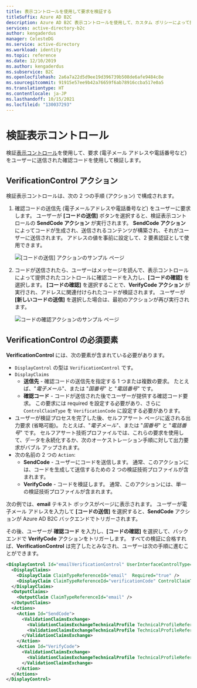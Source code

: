 ```yaml
---
title: 表示コントロールを使用して要求を検証する
titleSuffix: Azure AD B2C
description: Azure AD B2C 表示コントロールを使用して、カスタム ポリシーによって提供されるユーザー体験の要求を検証する方法について説明します。
services: active-directory-b2c
author: kengaderdus
manager: CelesteDG
ms.service: active-directory
ms.workload: identity
ms.topic: reference
ms.date: 12/10/2019
ms.author: kengaderdus
ms.subservice: B2C
ms.openlocfilehash: 2a6a7a22d5d9ee19d396739b508de6afe9484c8e
ms.sourcegitcommit: 91915e57ee9b42a76659f6ab78916ccba517e0a5
ms.translationtype: HT
ms.contentlocale: ja-JP
ms.lasthandoff: 10/15/2021
ms.locfileid: "130037293"
---
```

# <a name="verification-display-control"></a>検証表示コントロール

検証[表示コントロール](display-controls.md)を使用して、要求 (電子メール アドレスや電話番号など) をユーザーに送信された確認コードを使用して検証します。

## <a name="verificationcontrol-actions"></a>VerificationControl アクション

検証表示コントロールは、次の 2 つの手順 (アクション) で構成されます。

1. 確認コードの送信先 (電子メールアドレスや電話番号など) をユーザーに要求します。 ユーザーが **[コードの送信]** ボタンを選択すると、検証表示コントロールの **SendCode アクション** が実行されます。 **SendCode アクション** によってコードが生成され、送信されるコンテンツが構築され、それがユーザーに送信されます。 アドレスの値を事前に設定して、2 要素認証として使用できます。

    ![[コードの送信] アクションのサンプル ページ](media/display-control-verification/display-control-verification-email-action-01.png)

1. コードが送信されたら、ユーザーはメッセージを読んで、表示コントロールによって提供されたコントロールに確認コードを入力し、**[コードの確認]** を選択します。 **[コードの確認]** を選択することで、**VerifyCode アクション** が実行され、アドレスに関連付けられたコードが検証されます。 ユーザーが **[新しいコードの送信]** を選択した場合は、最初のアクションが再び実行されます。

    ![コードの確認アクションのサンプル ページ](media/display-control-verification/display-control-verification-email-action-02.png)

## <a name="verificationcontrol-required-elements"></a>VerificationControl の必須要素

**VerificationControl** には、次の要素が含まれている必要があります。

- `DisplayControl` の型は `VerificationControl` です。
- `DisplayClaims`
  - **送信先** - 確認コードの送信先を指定する 1 つまたは複数の要求。 たとえば、"*電子メール*"、または "*国番号*" と "*電話番号*" です。
  - **確認コード** - コードが送信された後でユーザーが提供する確認コード要求。 この要求には required を設定する必要があり、さらに `ControlClaimType` を `VerificationCode` に設定する必要があります。
- ユーザーが検証プロセスを完了した後、セルフアサート ページに返される出力要求 (省略可能)。 たとえば、"*電子メール*"、または "*国番号*" と "*電話番号*" です。 セルフアサート技術プロファイルでは、これらの要求を使用して、データを永続化するか、次のオーケストレーション手順に対して出力要求がバブル アップされます。
- 次の名前の 2 つの `Action`:
  - **SendCode** - ユーザーにコードを送信します。 通常、このアクションには、コードを生成して送信するための 2 つの検証技術プロファイルが含まれます。
  - **VerifyCode** - コードを検証します。 通常、このアクションには、単一の検証技術プロファイルが含まれます。

次の例では、**email** テキスト ボックスがページに表示されます。 ユーザーが電子メール アドレスを入力して **[コードの送信]** を選択すると、**SendCode** アクションが Azure AD B2C バックエンドでトリガーされます。

その後、ユーザーが **確認コード** を入力し、**[コードの確認]** を選択して、バックエンドで **VerifyCode** アクションをトリガーします。 すべての検証に合格すれば、**VerificationControl** は完了したとみなされ、ユーザーは次の手順に進むことができます。

```xml
<DisplayControl Id="emailVerificationControl" UserInterfaceControlType="VerificationControl">
  <DisplayClaims>
    <DisplayClaim ClaimTypeReferenceId="email"  Required="true" />
    <DisplayClaim ClaimTypeReferenceId="verificationCode" ControlClaimType="VerificationCode" Required="true" />
  </DisplayClaims>
  <OutputClaims>
    <OutputClaim ClaimTypeReferenceId="email" />
  </OutputClaims>
  <Actions>
    <Action Id="SendCode">
      <ValidationClaimsExchange>
        <ValidationClaimsExchangeTechnicalProfile TechnicalProfileReferenceId="GenerateOtp" />
        <ValidationClaimsExchangeTechnicalProfile TechnicalProfileReferenceId="SendGrid" />
      </ValidationClaimsExchange>
    </Action>
    <Action Id="VerifyCode">
      <ValidationClaimsExchange>
        <ValidationClaimsExchangeTechnicalProfile TechnicalProfileReferenceId="VerifyOtp" />
      </ValidationClaimsExchange>
    </Action>
  </Actions>
</DisplayControl>
```
